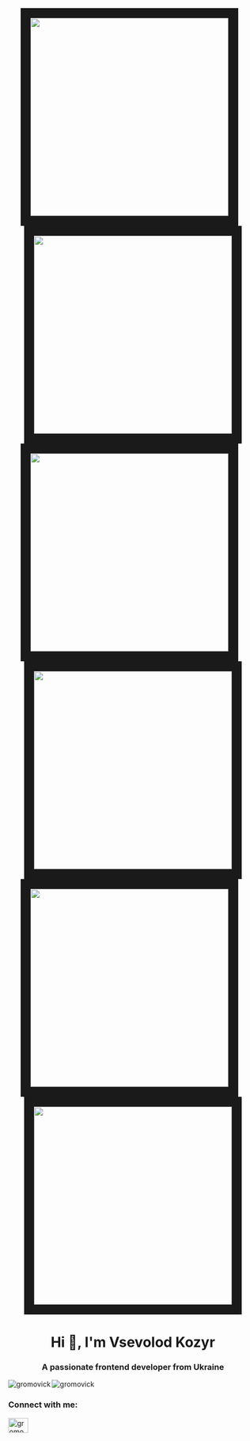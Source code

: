 <img width="100%" height="10" src="https://upload.wikimedia.org/wikipedia/commons/thumb/6/62/Solid_red.svg/768px-Solid_red.svg.png" />
<p align="center">
  <img width="400" border="20" src="https://static.wikia.nocookie.net/jujutsu-kaisen/images/3/36/Chain_of_a_Thousand_Miles_%28Anime%29.gif/revision/latest?cb=20240608032837"  />
  <img width="10" height="225" src="	/../../../../github/docs/blob/main/assets/images/Rectangle_2.svg" />
  <img width="400" border="20" src="https://static.wikia.nocookie.net/jujutsu-kaisen/images/3/36/Chain_of_a_Thousand_Miles_%28Anime%29.gif/revision/latest?cb=20240608032837"  />
  <img width="400" border="20" src="https://static.wikia.nocookie.net/jujutsu-kaisen/images/3/36/Chain_of_a_Thousand_Miles_%28Anime%29.gif/revision/latest?cb=20240608032837"  />
  <img width="10" height="225" src="https://upload.wikimedia.org/wikipedia/commons/thumb/6/62/Solid_red.svg/768px-Solid_red.svg.png" />
  <img width="400" border="20" src="https://static.wikia.nocookie.net/jujutsu-kaisen/images/3/36/Chain_of_a_Thousand_Miles_%28Anime%29.gif/revision/latest?cb=20240608032837"  />
  <img width="400" border="20" src="https://static.wikia.nocookie.net/jujutsu-kaisen/images/3/36/Chain_of_a_Thousand_Miles_%28Anime%29.gif/revision/latest?cb=20240608032837"  />
  <img width="10" height="225" src="https://upload.wikimedia.org/wikipedia/commons/thumb/6/62/Solid_red.svg/768px-Solid_red.svg.png" />
  <img width="400" border="20" src="https://static.wikia.nocookie.net/jujutsu-kaisen/images/3/36/Chain_of_a_Thousand_Miles_%28Anime%29.gif/revision/latest?cb=20240608032837"  />
</p>
<h1 align="center">Hi 👋, I'm Vsevolod Kozyr</h1>
<h3 align="center">A passionate frontend developer from Ukraine</h3>

<p><img align="left" src="https://github-readme-stats.vercel.app/api/top-langs?username=gromovick&show_icons=true&locale=en&layout=compact" alt="gromovick" />
<img align="center" src="https://github-readme-stats.vercel.app/api?username=gromovick&show_icons=true&locale=en" alt="gromovick" /></p>

<h3 align="left">Connect with me:</h3>
<p align="left">
<a href="https://discord.gg/gromovick" target="blank"><img align="center" src="https://raw.githubusercontent.com/rahuldkjain/github-profile-readme-generator/master/src/images/icons/Social/discord.svg" alt="gromovick" height="30" width="40" /></a>
</p













